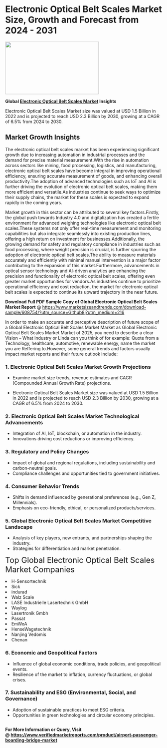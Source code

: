 <H1>Electronic Optical Belt Scales Market Size, Growth and Forecast from 2024 - 2031</H1><img class="aligncenter size-medium wp-image-584254" src="https://thirdeyenews.in/wp-content/uploads/2024/09/Global-Market-Research-300x168.jpeg" alt="" width="300" height="168" /><p><strong>Global&nbsp;<a href="https://www.marketsizeandtrends.com/download-sample/608754/?utm_source=Github8j?utm_medium=216">Electronic Optical Belt Scales Market</a> Insights</strong></p><p>Electronic Optical Belt Scales Market size was valued at USD 1.5 Billion in 2022 and is projected to reach USD 2.3 Billion by 2030, growing at a CAGR of 6.5% from 2024 to 2030.</p><p><h2>Market Growth Insights</h2> <p>The electronic optical belt scales market has been experiencing significant growth due to increasing automation in industrial processes and the demand for precise material measurement.With the rise in automation across sectors like mining, food processing, logistics, and manufacturing, electronic optical belt scales have become integral in improving operational efficiency, ensuring accurate measurement of goods, and enhancing overall productivity.The adoption of advanced technologies such as IoT and AI is further driving the evolution of electronic optical belt scales, making them more efficient and versatile.As industries continue to seek ways to optimize their supply chains, the market for these scales is expected to expand rapidly in the coming years.</p> <p>Market growth in this sector can be attributed to several key factors.Firstly, the global push towards Industry 4.0 and digitalization has created a fertile environment for advanced weighing technologies like electronic optical belt scales.These systems not only offer real-time measurement and monitoring capabilities but also integrate seamlessly into existing production lines, offering a high return on investment for businesses.Additionally, the growing demand for safety and regulatory compliance in industries such as food processing, where weight precision is crucial, is further spurring the adoption of electronic optical belt scales.The ability to measure materials accurately and efficiently with minimal manual intervention is a major factor contributing to the expansion of this market.Furthermore, advancements in optical sensor technology and AI-driven analytics are enhancing the precision and functionality of electronic optical belt scales, offering even greater market opportunities for vendors.As industries continue to prioritize operational efficiency and cost reduction, the market for electronic optical belt scales is expected to continue its upward trajectory in the near future.</p> <p><span class=""><strong>Download Full PDF Sample Copy of Global Electronic Optical Belt Scales Market Report</strong> @ <a href="https://www.marketsizeandtrends.com/download-sample/608754/?utm_source=Github8j?utm_medium=216" target="_blank">https://www.marketsizeandtrends.com/download-sample/608754/?utm_source=Github8j?utm_medium=216</a></span></p><p>In order to make an accurate and perceptive description of future scope of a Global&nbsp;Electronic Optical Belt Scales Market Market as Global&nbsp;Electronic Optical Belt Scales Market Market of 2025, you need to describe a clear Vision &ndash; What Industry or Linda can you think of for example: Quote from a Technology, healthcare, automotive, renewable energy, name the market you are Reffering to.However, some general trends and factors usually impact market reports and their future outlook include:</p><h3>1.&nbsp;<strong>Electronic Optical Belt Scales Market Growth Projections</strong></h3><ul><li>Examine market size trends, revenue estimates and CAGR (Compounded Annual Growth Rate) projections.</li><li><p>Electronic Optical Belt Scales Market size was valued at USD 1.5 Billion in 2022 and is projected to reach USD 2.3 Billion by 2030, growing at a CAGR of 6.5% from 2024 to 2030.</p></li></ul><h3>2.&nbsp;<strong>Electronic Optical Belt Scales Market Technological Advancements</strong></h3><ul><li>Integration of AI, IoT, blockchain, or automation in the industry.</li><li>Innovations driving cost reductions or improving efficiency.</li></ul><h3>3.&nbsp;<strong>Regulatory and Policy Changes</strong></h3><ul><li>Impact of global and regional regulations, including sustainability and carbon-neutral goals.</li><li>Compliance challenges and opportunities tied to government initiatives.</li></ul><h3>4.&nbsp;<strong>Consumer Behavior Trends</strong></h3><ul><li>Shifts in demand influenced by generational preferences (e.g., Gen Z, Millennials).</li><li>Emphasis on eco-friendly, ethical, or personalized products/services.</li></ul><h3>5.&nbsp;<strong>Global Electronic Optical Belt Scales Market Competitive Landscape</strong></h3><ul><li>Analysis of key players, new entrants, and partnerships shaping the industry.</li><li>Strategies for differentiation and market penetration.</li></ul><p data-pm-slice="1 1 []"><span style="color: inherit; font-family: inherit; font-size: 25px;">Top Global Electronic Optical Belt Scales Market Companies</span></p><div class="" data-test-id=""><p><li>H-Sensortechnik</li><li> Sick</li><li> indurad</li><li> Walz Scale</li><li> LASE Industrielle Lasertechnik GmbH</li><li> Waylog</li><li> Lasertronik Gmbh</li><li> Passat</li><li> EmWeA</li><li> HenseWagetechnik</li><li> Nanjing Vedomis</li><li> Chenan</li></p></div><h3>6.&nbsp;<strong>Economic and Geopolitical Factors</strong></h3><ul><li>Influence of global economic conditions, trade policies, and geopolitical events.</li><li>Resilience of the market to inflation, currency fluctuations, or global crises.</li></ul><h3>7.&nbsp;<strong>Sustainability and ESG (Environmental, Social, and Governance)</strong></h3><ul><li>Adoption of sustainable practices to meet ESG criteria.</li><li>Opportunities in green technologies and circular economy principles.</li></ul><h2><strong style="font-size: 14px;">For More Information or Query, Visit @&nbsp;</strong><a style="background-color: #ffffff; font-size: 14px;" href="https://www.marketsizeandtrends.com/report/electronic-optical-belt-scales-market/" target="_blank">https://www.verifiedmarketreports.com/product/airport-passenger-boarding-bridge-market</a></h2>
